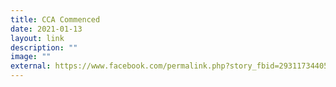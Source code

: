 ```yaml
---
title: CCA Commenced
date: 2021-01-13
layout: link
description: ""
image: ""
external: https://www.facebook.com/permalink.php?story_fbid=2931173440531682&id=1452277625087945
---
```

